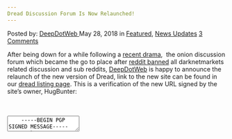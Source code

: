 ```yaml
---
Dread Discussion Forum Is Now Relaunched!
---
```

<article class="post-listing post-25863 post type-post status-publish format-standard has-post-thumbnail hentry 
 tag-discussion tag-dread tag-forum tag-relaunched">
<div class="post-inner">
<span>Posted by: <a href="https://www.deepdotweb.com/author/admin/" title="">DeepDotWeb </a></span>
<span>May 28, 2018</span>
<span>in <a href="https://www.deepdotweb.com/category/deepdot-news/" rel="category tag">Featured</a>, <a href="https://www.deepdotweb.com/category/news-updates/" rel="category tag">News Updates</a></span>
<span><a href="https://www.deepdotweb.com/2018/05/28/dread-discussion-forum-is-now-relaunched/#comments">3 Comments</a></span>


<p>After being down for a while following a <a href="https://www.deepdotweb.com/2018/04/24/sorting-trough-the-dread-olympus-drama/">recent drama</a>,  the onion discussion forum which became the go to place after <a href="https://www.deepdotweb.com/2018/03/21/reddit-just-banned-r-darknetmarkets-biggest-darknet-subreddit/">reddit banned</a> all darknetmarkets related discussion and sub reddits, <a href="https://www.deepdotweb.com/">DeepDotWeb</a> is happy to announce the relaunch of the new version of Dread, link to the new site can be found in our <a href="https://www.deepdotweb.com/marketplace-directory/listing/dread/">dread listing page</a>. This is a verification of the new URL signed by the site&#8217;s owner, HugBunter:</p>
<div id="crayon-5b112276a4b47588730139" class="crayon-syntax crayon-theme-classic crayon-font-monaco crayon-os-pc print-yes notranslate" data-settings=" minimize scroll-mouseover" style=" margin-top: 12px; margin-bottom: 12px; font-size: 12px !important; line-height: 15px !important;">
<div class="crayon-toolbar" data-settings=" mouseover overlay hide delay" style="font-size: 12px !important;height: 18px !important; line-height: 18px !important;"><span class="crayon-title"></span>
<div class="crayon-tools" style="font-size: 12px !important;height: 18px !important; line-height: 18px !important;"><div class="crayon-button crayon-nums-button" title="Toggle Line Numbers"><div class="crayon-button-icon"></div></div><div class="crayon-button crayon-plain-button" title="Toggle Plain Code"><div class="crayon-button-icon"></div></div><div class="crayon-button crayon-wrap-button" title="Toggle Line Wrap"><div class="crayon-button-icon"></div></div><div class="crayon-button crayon-expand-button" title="Expand Code"><div class="crayon-button-icon"></div></div><div class="crayon-button crayon-copy-button" title="Copy"><div class="crayon-button-icon"></div></div><div class="crayon-button crayon-popup-button" title="Open Code In New Window"><div class="crayon-button-icon"></div></div></div></div>
<div class="crayon-info" style="min-height: 16.8px !important; line-height: 16.8px !important;"></div>
<div class="crayon-plain-wrap"><textarea wrap="soft" class="crayon-plain print-no" data-settings="dblclick" readonly style="-moz-tab-size:4; -o-tab-size:4; -webkit-tab-size:4; tab-size:4; font-size: 12px !important; line-height: 15px !important;">
    -----BEGIN PGP SIGNED MESSAGE-----
    Hash: SHA512
    
    v2 Dread URL:
    http://dreadditevelidot.onion
    
    Signed by HugBunter - May 28th, 2018
    -----BEGIN PGP SIGNATURE-----
    
    iQIzBAEBCgAdFiEEYTOs4fS4fFHb8/6l6GEFEPmm6SIFAlsMe8AACgkQ6GEFEPmm
    6SJgsw//eQSN8PO60X10mGURtzMLZlkzo6j7wEX7lO9ADjR1cHKy+DL5hceeNfBp
    zs6+to+fY1ifZpmZYiVWtYb2w1YWsJjOOzkCQkRxJvu5pPken4iNlQlaoM7MQOqu
    Qf5yRTLbmtDKYP31b3q+2z6Mmjkk8JDZKVXFhgzS8ywobb4D3utjTE0v53BJVj2p
    mhTSKfZnO5DUlTZ+I7WYRqUfvEJwuSrsDu4c2nhAYsbFXRa/WUxF2CztNhgvGwhE
    Xb7V7L6u2WV1Y+WWiQmppJ7yGzob6CCiAt8JcYPbfKfzUGJqgvGG4Sfy2vRJuw2N
    CtcBzUci84YsILKIq4wJ5fDpRijdmk9LqVFhAOnikA4tordg8+BRDtnbtZ0gwMeZ
    5CDm5VugFKjrFZHcOMVcUcRQ7mTGHHL48YclESkh+gd7VF8v+dbApRIpmDFQWyJ/
    9Z/9mtenICWa5Pv6e7IHZertUSKmpIn36pffz9dwoZvCIr9N2Pvc40wWVMtO8qjU
    6ZsFzm/wf39aFaNOogd/Hk4Jzcg34yB7XZsCM1DZr6sJkZ5kQDE/OWmVwm0qfivN
    PaTlGMxjaidURBIQnn2ZOKgFmLxjNPz4/1nwh19FxhqBiFn3BJMk/x67uuq/Jz1F
    PCxEL5+FAjpKb4aU9ruTFrXKAcxOb0Aa6QMDECLPtfkwypYABxY=
    =unQ4
    -----END PGP SIGNATURE-----</textarea></div>
<div class="crayon-main" style="">
<table class="crayon-table">
<tr class="crayon-row">
<td class="crayon-nums " data-settings="show">
<div class="crayon-nums-content" style="font-size: 12px !important; line-height: 15px !important;"><div class="crayon-num" data-line="crayon-5b112276a4b47588730139-1">1</div><div class="crayon-num crayon-striped-num" data-line="crayon-5b112276a4b47588730139-2">2</div><div class="crayon-num" data-line="crayon-5b112276a4b47588730139-3">3</div><div class="crayon-num crayon-striped-num" data-line="crayon-5b112276a4b47588730139-4">4</div><div class="crayon-num" data-line="crayon-5b112276a4b47588730139-5">5</div><div class="crayon-num crayon-striped-num" data-line="crayon-5b112276a4b47588730139-6">6</div><div class="crayon-num" data-line="crayon-5b112276a4b47588730139-7">7</div><div class="crayon-num crayon-striped-num" data-line="crayon-5b112276a4b47588730139-8">8</div><div class="crayon-num" data-line="crayon-5b112276a4b47588730139-9">9</div><div class="crayon-num crayon-striped-num" data-line="crayon-5b112276a4b47588730139-10">10</div><div class="crayon-num" data-line="crayon-5b112276a4b47588730139-11">11</div><div class="crayon-num crayon-striped-num" data-line="crayon-5b112276a4b47588730139-12">12</div><div class="crayon-num" data-line="crayon-5b112276a4b47588730139-13">13</div><div class="crayon-num crayon-striped-num" data-line="crayon-5b112276a4b47588730139-14">14</div><div class="crayon-num" data-line="crayon-5b112276a4b47588730139-15">15</div><div class="crayon-num crayon-striped-num" data-line="crayon-5b112276a4b47588730139-16">16</div><div class="crayon-num" data-line="crayon-5b112276a4b47588730139-17">17</div><div class="crayon-num crayon-striped-num" data-line="crayon-5b112276a4b47588730139-18">18</div><div class="crayon-num" data-line="crayon-5b112276a4b47588730139-19">19</div><div class="crayon-num crayon-striped-num" data-line="crayon-5b112276a4b47588730139-20">20</div><div class="crayon-num" data-line="crayon-5b112276a4b47588730139-21">21</div><div class="crayon-num crayon-striped-num" data-line="crayon-5b112276a4b47588730139-22">22</div><div class="crayon-num" data-line="crayon-5b112276a4b47588730139-23">23</div></div>
</td>
<td class="crayon-code"><div class="crayon-pre" style="font-size: 12px !important; line-height: 15px !important; -moz-tab-size:4; -o-tab-size:4; -webkit-tab-size:4; tab-size:4;"><div class="crayon-line" id="crayon-5b112276a4b47588730139-1"><span class="crayon-o">--</span><span class="crayon-o">--</span><span class="crayon-o">-</span><span class="crayon-e">BEGIN </span><span class="crayon-e">PGP </span><span class="crayon-t">SIGNED</span><span class="crayon-h"> </span><span class="crayon-v">MESSAGE</span><span class="crayon-o">--</span><span class="crayon-o">--</span><span class="crayon-o">-</span></div><div class="crayon-line crayon-striped-line" id="crayon-5b112276a4b47588730139-2"><span class="crayon-v">Hash</span><span class="crayon-o">:</span><span class="crayon-h"> </span><span class="crayon-e">SHA512</span></div><div class="crayon-line" id="crayon-5b112276a4b47588730139-3">&nbsp;</div><div class="crayon-line crayon-striped-line" id="crayon-5b112276a4b47588730139-4"><span class="crayon-e">v2 </span><span class="crayon-e">Dread </span><span class="crayon-v">URL</span><span class="crayon-o">:</span></div><div class="crayon-line" id="crayon-5b112276a4b47588730139-5"><span class="crayon-v">http</span><span class="crayon-o">:</span><span class="crayon-c">//dreadditevelidot.onion</span></div><div class="crayon-line crayon-striped-line" id="crayon-5b112276a4b47588730139-6">&nbsp;</div><div class="crayon-line" id="crayon-5b112276a4b47588730139-7"><span class="crayon-t">Signed</span><span class="crayon-h"> </span><span class="crayon-e">by </span><span class="crayon-v">HugBunter</span><span class="crayon-h"> </span><span class="crayon-o">-</span><span class="crayon-h"> </span><span class="crayon-i">May</span><span class="crayon-h"> </span><span class="crayon-cn">28th</span><span class="crayon-sy">,</span><span class="crayon-h"> </span><span class="crayon-cn">2018</span></div><div class="crayon-line crayon-striped-line" id="crayon-5b112276a4b47588730139-8"><span class="crayon-o">--</span><span class="crayon-o">--</span><span class="crayon-o">-</span><span class="crayon-e">BEGIN </span><span class="crayon-e">PGP </span><span class="crayon-v">SIGNATURE</span><span class="crayon-o">--</span><span class="crayon-o">--</span><span class="crayon-o">-</span></div><div class="crayon-line" id="crayon-5b112276a4b47588730139-9">&nbsp;</div><div class="crayon-line crayon-striped-line" id="crayon-5b112276a4b47588730139-10"><span class="crayon-v">iQIzBAEBCgAdFiEEYTOs4fS4fFHb8</span><span class="crayon-o">/</span><span class="crayon-cn">6l6GEFEPmm6SIFAlsMe8AACgkQ6GEFEPmm</span></div><div class="crayon-line" id="crayon-5b112276a4b47588730139-11"><span class="crayon-cn">6SJgsw</span><span class="crayon-c">//eQSN8PO60X10mGURtzMLZlkzo6j7wEX7lO9ADjR1cHKy+DL5hceeNfBp</span></div><div class="crayon-line crayon-striped-line" id="crayon-5b112276a4b47588730139-12"><span class="crayon-v">zs6</span><span class="crayon-o">+</span><span class="crayon-st">to</span><span class="crayon-o">+</span><span class="crayon-e">fY1ifZpmZYiVWtYb2w1YWsJjOOzkCQkRxJvu5pPken4iNlQlaoM7MQOqu</span></div><div class="crayon-line" id="crayon-5b112276a4b47588730139-13"><span class="crayon-v">Qf5yRTLbmtDKYP31b3q</span><span class="crayon-o">+</span><span class="crayon-cn">2z6Mmjkk8JDZKVXFhgzS8ywobb4D3utjTE0v53BJVj2p</span></div><div class="crayon-line crayon-striped-line" id="crayon-5b112276a4b47588730139-14"><span class="crayon-v">mhTSKfZnO5DUlTZ</span><span class="crayon-o">+</span><span class="crayon-v">I7WYRqUfvEJwuSrsDu4c2nhAYsbFXRa</span><span class="crayon-o">/</span><span class="crayon-e">WUxF2CztNhgvGwhE</span></div><div class="crayon-line" id="crayon-5b112276a4b47588730139-15"><span class="crayon-v">Xb7V7L6u2WV1Y</span><span class="crayon-o">+</span><span class="crayon-e">WWiQmppJ7yGzob6CCiAt8JcYPbfKfzUGJqgvGG4Sfy2vRJuw2N</span></div><div class="crayon-line crayon-striped-line" id="crayon-5b112276a4b47588730139-16"><span class="crayon-v">CtcBzUci84YsILKIq4wJ5fDpRijdmk9LqVFhAOnikA4tordg8</span><span class="crayon-o">+</span><span class="crayon-i">BRDtnbtZ0gwMeZ</span></div><div class="crayon-line" id="crayon-5b112276a4b47588730139-17"><span class="crayon-cn">5CDm5VugFKjrFZHcOMVcUcRQ7mTGHHL48YclESkh</span><span class="crayon-o">+</span><span class="crayon-v">gd7VF8v</span><span class="crayon-o">+</span><span class="crayon-v">dbApRIpmDFQWyJ</span><span class="crayon-o">/</span></div><div class="crayon-line crayon-striped-line" id="crayon-5b112276a4b47588730139-18"><span class="crayon-cn">9Z</span><span class="crayon-o">/</span><span class="crayon-cn">9mtenICWa5Pv6e7IHZertUSKmpIn36pffz9dwoZvCIr9N2Pvc40wWVMtO8qjU</span></div><div class="crayon-line" id="crayon-5b112276a4b47588730139-19"><span class="crayon-cn">6ZsFzm</span><span class="crayon-o">/</span><span class="crayon-v">wf39aFaNOogd</span><span class="crayon-o">/</span><span class="crayon-v">Hk4Jzcg34yB7XZsCM1DZr6sJkZ5kQDE</span><span class="crayon-o">/</span><span class="crayon-e">OWmVwm0qfivN</span></div><div class="crayon-line crayon-striped-line" id="crayon-5b112276a4b47588730139-20"><span class="crayon-v">PaTlGMxjaidURBIQnn2ZOKgFmLxjNPz4</span><span class="crayon-o">/</span><span class="crayon-cn">1nwh19FxhqBiFn3BJMk</span><span class="crayon-o">/</span><span class="crayon-v">x67uuq</span><span class="crayon-o">/</span><span class="crayon-e">Jz1F</span></div><div class="crayon-line" id="crayon-5b112276a4b47588730139-21"><span class="crayon-v">PCxEL5</span><span class="crayon-o">+</span><span class="crayon-v">FAjpKb4aU9ruTFrXKAcxOb0Aa6QMDECLPtfkwypYABxY</span><span class="crayon-o">=</span></div><div class="crayon-line crayon-striped-line" id="crayon-5b112276a4b47588730139-22"><span class="crayon-o">=</span><span class="crayon-v">unQ4</span></div><div class="crayon-line" id="crayon-5b112276a4b47588730139-23"><span class="crayon-o">--</span><span class="crayon-o">--</span><span class="crayon-o">-</span><span class="crayon-st">END</span><span class="crayon-h"> </span><span class="crayon-e">PGP </span><span class="crayon-v">SIGNATURE</span><span class="crayon-o">--</span><span class="crayon-o">--</span><span class="crayon-o">-</span></div></div></td>
</tr>
</table>
</div>
</div>
    
<p>
    This is the official relaunch announcment taken from here (http://dreadditevelidot.onion/post/328eea1e084cca134090):</p>
<blockquote><p><em>We&#8217;re back and better than ever! Over the past month since the situation which lead to the decision of taking Dread down, I have been working hard to completely redevelop the platform, to provide a much stronger and usable system to provide communities and discussion boards for all. Following the initial launch in February, the platform significantly grew and the concepts behind it were molded by the idea of a more open community space, offering a home to users I had never even considered before.</em></p>
<p><em>I would like to formally apologize for the down time experienced, I know it left everyone a little scattered after coming together at Dread. This situation is partly my fault, although I did try to ease the situation, I feel there is more I could have done at the time, or just handled it better. There has been a lot of misinformation spread regarding the situation too, I will not be discussing it any further however as it is now in the past and I hope everyone can move on from it. I&#8217;d just like to be able to offer this free service as a community hub and if you choose not to use it, that is your right to having your own opinion on things. That isn&#8217;t to say you can still come here spouting all sorts of conspiracies, which leads me to talking about the <a href="http://dreadditevelidot.onion/page/rules/" target="_blank" rel="noopener">site-wide rules</a>. They have been altered to make some sub categories of the rules a little more clear and to also outline the rule against on-site trade. We do not and have never allowed direct deals of any sort, involving monetary transactions at Dread, keep this elsewhere to hidden service ecommerce sites etc. I have had to draw a line regarding FUD (fear, uncertainty, doubt) posts after what I left to run for much too long before the down time. If you want to post anything that may be considered slander towards me or any services that I offer, go ahead, as long as you provide some sort of proof to back you up. Anything that doesn&#8217;t have evidence should be taken with a grain of salt as there is currently a lot of baffling misinformation spreading, to which I can back myself up on every time. This has been seen as a direct attack on my service by someone who is potentially building something similar, already running a similar site or just has a vendetta against me. This also goes for misinformation regarding other sites and services too, not just my own. The nature of hidden services is that everyone becomes really paranoid, just take a step back and if there is no information, do not believe it immediately, this world is full of people out for themselves only and they&#8217;ll do anything to bring others down for their own gain.</em></p>
<p><em>Anyway, onto the juicy stuff. What&#8217;s new?</em></p>
<ul>
<li><em>Completely rebuilt User Interface, I&#8217;m sure you have noticed</em></li>
<li><em>System is running on 95% new code, completely rewritten for speed and flexibility</em></li>
<li><em>All previous bugs should be fixed considering the functionality will have been rewritten. That&#8217;s not to say there aren&#8217;t new bugs, please report them!</em></li>
<li><em>Post/comment sorting &#8211; Hot, New, Top (24h)</em></li>
<li><em>Improved advertising module (More updates to come)</em></li>
<li><em>More ad space scattered around the site</em></li>
<li><em>Save posts</em></li>
<li><em>Multi-level and collapsible threaded comments</em></li>
<li><em>Added <a href="http://dreadditevelidot.onion/d/all">/d/all</a></em></li>
<li><em>Amended the suggested subdreads</em></li>
<li><em>No auto-subscription to suggested subdreads, you may now freely subscribe/unsubscribe from any sub</em></li>
<li><em>Fully responsive for mobile devices (You&#8217;ve been warned of the issues of using a mobile device to access hidden services, but you still won&#8217;t listen, so the site is now usable at least)</em></li>
<li><em>Private/Invite only subdreads</em></li>
<li><em>User flair</em></li>
<li><em>Quote BBCode added</em></li>
<li><em>Improved search including comments</em></li>
<li><em>User profiles now include comments</em></li>
<li><em>Block users</em></li>
<li><em>Subdread wiki pages</em></li>
<li><em>Theme options for subdreads has been improved (Banner image, icon image and 6 new theme colors)</em></li>
<li><em>Subdread user ban expiry dates</em></li>
<li><em>PGP Key parsing has been fixed, should be no issues adding your public key now. I have cleared old keys from accounts.</em></li>
<li><em>PGP 2-FA (Two-factor authentication)</em></li>
<li><em>Mnemonic key for use in resetting your password, this will be issues to all new and old accounts upon login.</em></li>
<li><em>Enforced password change as a precaution, strength of password encryption has been increased also.</em></li>
<li><em>AutoModerator functionality has been added for subs, you can now setup word censoring and enforce your rules a little easier with simple regex-like entries. This will be expanded on over the next updates.</em></li>
<li><em>Subdread creation no longer requires an approval key, there are now specific requirements that slightly differ per account.</em></li>
<li><em>Canary page added, which will be updated with a PGP signature from me EVERY Monday.</em></li>
</ul>
<p><em>If you have purchased a hidden service shop, it is live on a test server ready for you to configure, drop me a PM!</em></p>
<p><em>I&#8217;ve worked extremely hard on this once again, it&#8217;s the biggest and most exciting project I&#8217;ve ever worked on and I hope it provides as a great free service to you all. Please don&#8217;t abuse my generosity with this, I have put every minute of my free time into this for the last 4 months. It&#8217;s a shame I had to abandon the great onion address I had (RIP), however I believe this new one was fate to come across and may be even better, is it memorable enough? I have not rebranded to &#8220;dreaddit&#8221; either, nor do I want the site referred to as that, it was by complete luck that the address had that when searching for &#8220;dread&#8221; as the prefix.</em></p>
<p><em>Please provide feedback in the comments! </em></p></blockquote>
<p>We hope that dread will continue to grow and will be used as a place for fruitful discussion.</p>
</div>
<a href="https://www.deepdotweb.com/tag/discussion/" rel="tag">discussion</a> <a href="https://www.deepdotweb.com/tag/dread/" rel="tag">dread</a> <a href="https://www.deepdotweb.com/tag/forum/" rel="tag">forum</a> <a href="https://www.deepdotweb.com/tag/relaunched/" rel="tag">relaunched</a></span> <span style="display:none" class="updated">2018-05-28
